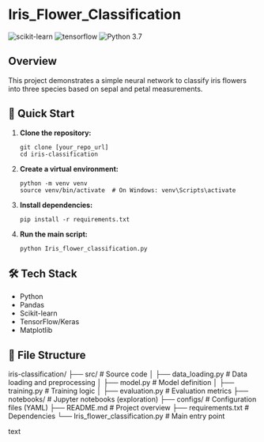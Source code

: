 # Iris_Flower_Classification

![scikit-learn](https://img.shields.io/badge/scikit_learn-%23F7931E.svg?style=for-the-badge&logo=scikit-learn&logoColor=white)
![tensorflow](https://img.shields.io/badge/TensorFlow-%23FF6F00.svg?style=for-the-badge&logo=TensorFlow&logoColor=white)
![Python 3.7](https://img.shields.io/badge/python-3.7-blue.svg)

## Overview

This project demonstrates a simple neural network to classify iris flowers into three species based on sepal and petal measurements.

## 🚀 Quick Start

1.  **Clone the repository:**

    ```
    git clone [your_repo_url]
    cd iris-classification
    ```

2.  **Create a virtual environment:**

    ```
    python -m venv venv
    source venv/bin/activate  # On Windows: venv\Scripts\activate
    ```

3.  **Install dependencies:**

    ```
    pip install -r requirements.txt
    ```

4.  **Run the main script:**

    ```
    python Iris_flower_classification.py
    ```

## 🛠️ Tech Stack

*   Python
*   Pandas
*   Scikit-learn
*   TensorFlow/Keras
*   Matplotlib

## 📂 File Structure

iris-classification/
├── src/ # Source code
│ ├── data_loading.py # Data loading and preprocessing
│ ├── model.py  # Model definition
│ ├── training.py  # Training logic
│ ├── evaluation.py  # Evaluation metrics
├── notebooks/  # Jupyter notebooks (exploration)
├── configs/  # Configuration files (YAML)
├── README.md  # Project overview
├── requirements.txt  # Dependencies
└── Iris_flower_classification.py  # Main entry point

text